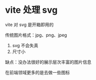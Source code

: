 # vite 处理 svg

vite 对 svg 是开箱即用的

传统图片格式：jpg、png、jpeg

1. svg 不会失真
2. 尺寸小

缺点：没办法很好的展示层次丰富的图片信息

在前端领域更多的是去做一些图标

